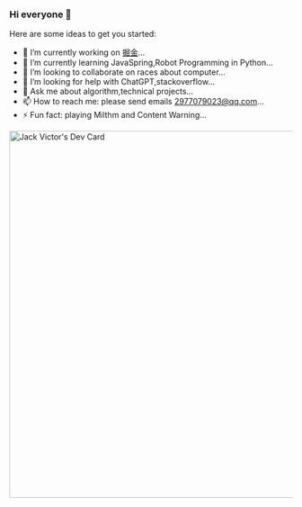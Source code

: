 ### Hi everyone 👋


Here are some ideas to get you started:

- 🔭 I’m currently working on [掘金](https://juejin.cn/user/136789342829693?utm_source=gold_browser_extension)...
- 🌱 I’m currently learning JavaSpring,Robot Programming in Python...
- 👯 I’m looking to collaborate on races about computer...
- 🤔 I’m looking for help with ChatGPT,stackoverflow...
- 💬 Ask me about algorithm,technical projects...
- 📫 How to reach me: please send emails 2977079023@qq.com...
- ⚡ Fun fact: playing Milthm and Content Warning...

<a href="https://app.daily.dev/jackvictor"><img src="https://api.daily.dev/devcards/v2/tiEalQCuPSrvwb4zjocz3.png?r=zrd&type=wide" width="652" alt="Jack Victor's Dev Card"/></a>
